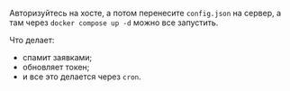 Авторизуйтесь на хосте, а потом перенесите `config.json` на сервер, а там через `docker compose up -d` можно все запустить.

Что делает:

* спамит заявками;
* обновляет токен;
* и все это делается через `cron`.
